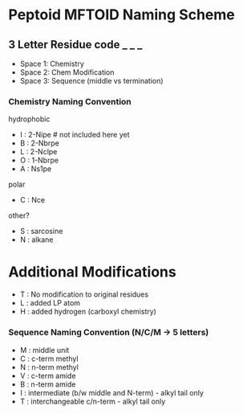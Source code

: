 # Peptoid MFTOID Naming Scheme

## 3 Letter Residue code _ _ _
- Space 1: Chemistry
- Space 2: Chem Modification
- Space 3: Sequence (middle vs termination)

### Chemistry Naming Convention
hydrophobic
- I : 2-Nipe # not included here yet
- B : 2-Nbrpe
- L : 2-Nclpe
- O : 1-Nbrpe
- A : Ns1pe

polar
- C : Nce

other?
- S : sarcosine
- N : alkane

# Additional Modifications
- T : No modification to original residues
- L : added LP atom
- H : added hydrogen (carboxyl chemistry)

### Sequence Naming Convention (N/C/M -> 5 letters)
- M : middle unit
- C : c-term methyl
- N : n-term methyl
- V : c-term amide
- B : n-term amide
- I : intermediate (b/w middle and N-term) - alkyl tail only
- T : interchangeable c/n-term - alkyl tail only
